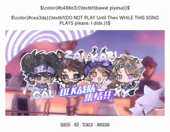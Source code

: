 <div align="center">

$\color{#b488e3}{\textbf{bawat piyesa}}$

$\color{#cea3da}{\textbf{DO NOT PLAY Until Then WHILE THIS SONG PLAYS please. I dide.}}$

<img src="MATTER.png">

[ganji](https://github.com/ChromaDrift) . [eli](https://github.com/verifiedreality) . [tracy](https://github.com/yurivampire) . [aesop](https://github.com/steIIarism)





 

<!---
yurivampire/yurivampire is a ✨ special ✨ repository because its `README.md` (this file) appears on your GitHub profile.
You can click the Preview link to take a look at your changes.
--->

